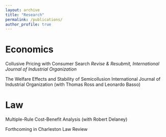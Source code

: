 ```yaml
---
layout: archive
title: "Research"
permalink: /publications/
author_profile: true
---
```



Economics 
===


Collusive Pricing with Consumer Search
*Revise & Resubmit, International Journal of Industrial Organization*

The Welfare Effects and Stability of Semicollusion International Journal of Industrial Organization (with Thomas Ross and Leonardo Basso)

Law 
===

Multiple-Rule Cost-Benefit Analysis (with Robert Delaney)

Forthcoming in Charleston Law Review
